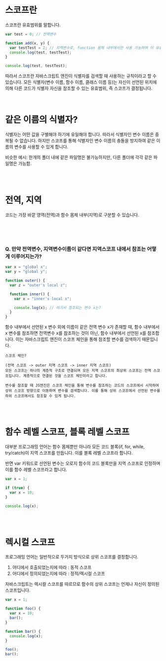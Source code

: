 # 스코프란

스코프란 유효범위를 말합니다.

```javascript
var test = 0; // 전역변수

function add(x, y) {
  var testTest = 2; // 지역변수로, function 몸체 내부에서만 사용 가능하며 이 유효범위를 스코프라 부름
  console.log(test, testTest);
}

console.log(test, testTest);
```

따라서 스코프란 자바스크립트 엔진이 식별자를 검색할 때 사용하는 규칙이라고 할 수 있습니다.
모든 식별자(변수 이름, 함수 이름, 클래스 이름 등)는 자신이 선언된 위치에 의해 다른 코드가 식별자 자신을 참조할 수 있는 유효범위, 즉 스코프가 결정됩니다.

</br>

# 같은 이름의 식별자?

식별자는 어떤 값을 구별해야 하기에 유일해야 합니다. 따라서 식별자인 변수 이름은 중복될 수 없습니다.
하지만 스코프를 통해 식별자인 변수 이름의 충돌을 방지하여 같은 이름의 변수를 사용할 수 있게 합니다.

비슷한 예시: 한개의 폴더 내에 같은 파일명은 불가능하지만, 다른 폴더에 각각 같은 파일명은 가능함.

</br></br>

# 전역, 지역

코드는 가장 바깥 영역(전역)과 함수 몸체 내부(지역)로 구분할 수 있습니다.

</br></br></br>

### Q. 만약 전역변수, 지역변수이름이 같다면 지역스코프 내에서 참조는 어떻게 이루어지는가?

```javascript
var x = "global x";
var y = "global y";

function outer() {
  var z = "outer's local z";

  function inner() {
    var x = "inner's local x";

    console.log(x); // 여기서 참조되는 변수 x는?
  }
}
```

함수 내부에서 선언된 x 변수 외에 이름이 같은 전역 변수 x가 존재할 때, 함수 내부에서 x 변수를 참조하면 전역변수 x를 참조하는 것이 아닌, 함수 내부에서 선언된 x를 참조합니다. 이는 자바스크립트 엔진이 스코프 체인을 통해 참조할 변수를 검색하기 때문입니다.

    스코프 체인?

    (전역 스코프 -> outer 지역 스코프 -> inner 지역 스코프)
    모든 스코프는 하나의 계층적 구조로 연결되며 모든 지역 스코프의 최상위 스코프는 전역 스코프입니다. 계층적으로 연결된 것을 스코프 체인이라고 합니다.

    변수를 참조할 때 JS엔진은 스코프 체인을 통해 변수를 참조하는 코드의 스코프에서 시작하여 상위 스코프 방향으로 이동하며 변수를 검색합니다. 이를 통해 상위 스코프에서 선언된 변수를 하위 스코프에서도 참조할 수 있게 됩니다.

</br></br>

# 함수 레벨 스코프, 블록 레벨 스코프

대부분 프로그래밍 언어는 함수 몸체뿐만 아니라 모든 코드 블록(if, for, while, try/catch)이 지역 스코프를 만듭니다. 이를 블록 레벨 스코프라 합니다.

반면 var 키워드로 선언된 변수는 오로지 함수의 코드 블록만을 지역 스코프로 인정하며 이를 함수 레벨 스코프라고 합니다.

```javascript
var x = 1;

if (true) {
  var x = 10;
}

console.log(x);
```

</br></br>

# 렉시컬 스코프

프로그래밍 언어는 일반적으로 두가지 방식으로 상위 스코프를 결정합니다.

1. 어디에서 호출되었는지에 따라 : 동적 스코프
2. 어디에서 정의되었는지에 따라 : 정적/렉시컬 스코프

자바스크립트는 렉시컬 스코프를 따르므로 함수의 상위 스코프는 언제나 자신이 정의된 스코프입니다.

```javascript
var x = 1;

function foo() {
  var x = 10;
  bar();
}

function bar() {
  console.log(x);
}

foo();
bar();
```
